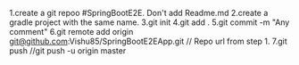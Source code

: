 1.create a git repoo #SpringBootE2E. Don't add Readme.md
2.create a gradle project with the same name.
3.git init
4.git add .
5.git commit -m "Any comment"
6.git remote add origin git@github.com:Vishu85/SpringBootE2EApp.git // Repo url from step 1.
7.git push //git push -u origin master